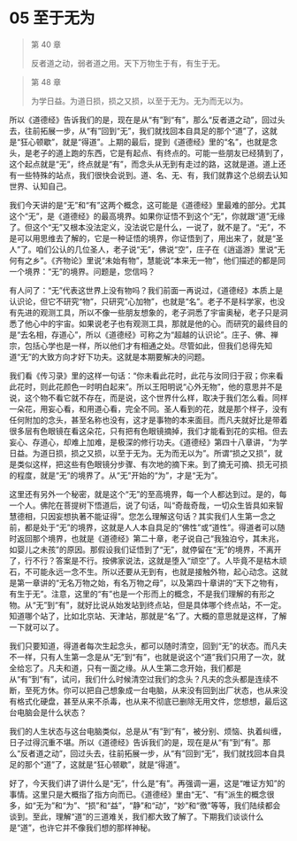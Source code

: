 # 05 至于无为

> 第 40 章
>
> 反者道之动，弱者道之用。天下万物生于有，有生于无。

> 第 48 章
>
> 为学日益。为道日损，损之又损，以至于无为。无为而无以为。

所以《道德经》告诉我们的是，现在是从“有”到“有”，那么“反者道之动”，回过头去，往前拓展一步，从“有”回到“无”，我们就找回本自具足的那个“道”了，这就是“狂心顿歇”，就是“得道”。上期的最后，提到《道德经》里的“名”，也就是念头，是老子的道上跑的东西，它是有起点、有终点的。可能一些朋友已经猜到了，这个起点就是“无”，终点就是“有”，而念头从无到有走过的路，这就是道。道上还有一些特殊的站点，我们很快会说到。道、名、无、有，我们就靠这个总纲去认知世界、认知自己。

我们今天讲的是“无”和“有”这两个概念，这可能是《道德经》里最难的部分。尤其这个“无”，是《道德经》的最高境界。如果你证悟不到这个“无”，你就跟“道”无缘了。但这个“无”又根本没法定义，没法说它是什么，一说了，就不是了。“无”，不是可以用思维去了解的，它是一种证悟的境界，你证悟到了，用出来了，就是“圣人”了。咱们公认的几位圣人，老子说“无”，佛说“空”，庄子在《逍遥游》里说“无何有之乡”。《齐物论》里说“未始有物”，慧能说“本来无一物”，他们描述的都是同一个境界：“无”的境界。问题是，您信吗？

有人问了：“无”代表这世界上没有物吗？我们前面一再说过，《道德经》本质上是认识论，但它不研究“物”，只研究“心加物”，也就是“名”。老子不是科学家，也没有先进的观测工具，所以不像一些朋友想象的，老子洞悉了宇宙奥秘，老子只是洞悉了他心中的宇宙。如果说老子也有观测工具，那就是他的心。而研究的最终目的是“去名相，存道心”，所以《道德经》可称之为“超越的认识论”。庄子、佛、禅宗，包括心学也是一样，所以他们才有相通之处。尽管如此，但我们总得先知道“无”的大致方向才好下功夫。这就是本期要解决的问题。

我们看《传习录》里的这样一句话：“你未看此花时，此花与汝同归于寂；你来看此花时，则此花颜色一时明白起来”。所以王阳明说“心外无物”，他的意思并不是说，这个物不看它就不存在，而是说，这个世界什么样，取决于我们怎么看。同样一朵花，用妄心看，和用道心看，完全不同。圣人看到的花，就是那个样子，没有任何附加的念头，甚至名称也没有，这才是事物的本来面目。而凡夫就好比是带着很多层有色眼镜在看这朵花，只有把有色眼镜摘掉，我们才能看到花的实相。但去妄心、存道心，却难上加难，是极深的修行功夫。《道德经》第四十八章讲，“为学日益。为道日损，损之又损，以至于无为。无为而无以为”。所谓“损之又损”，就是类似这样，把这些有色眼镜分步骤、有次地的摘下来。到了摘无可摘、损无可损的程度，就是“无”的境界了。从“无”开始的“为”，才是“无为”。

这里还有另外一个秘密，就是这个“无”的至高境界，每一个人都达到过。是的，每一个人。佛陀在菩提树下悟道后，说了句话，叫“奇哉奇哉，一切众生皆具如来智慧德相，只因妄想执著不能证得”。您怎么理解这句话？其实我们人生第一念之前，都是处于“无”的境界，这就是人人本自具足的“佛性”或“道性”。得道者可以随时返回那个境界，也就是《道德经》第二十章，老子说自己“我独泊兮，其未兆，如婴儿之未孩”的原因。那假设我们证悟到了“无”，就停留在“无”的境界，不离开了，行不行？答案是不行。按佛家说法，这就是堕入“顽空”了。人毕竟不是枯木顽石，不可能永远一念不生。所以还要从无到有，也就是接触外物，起心动念。这就是第一章讲的“无名万物之始，有名万物之母”，以及第四十章讲的“天下之物有，有生于无”。注意，这里的“有”也是一个形而上的概念，不是我们理解的有形之物。从“无”到“有”，就好比说从始发站到终点站，但是具体哪个终点站，不一定。知道哪个站了，比如北京站、天津站，那就是“名”了。大概的意思就是这样，了解一下就可以了。

我们只要知道，得道者每次生起念头，都可以随时清空，回到“无”的状态。而凡夫不一样，只有人生第一念是从“无”到“有”，也就是说这个“道”我们只用了一次，就全给忘了。凡夫和道，只有一面之缘。从人生第二念开始，我们都是从“有”到“有”，试问，我们什么时候清空过我们的念头？凡夫的念头都是连续不断，至死方休。你可以把自己想象成一台电脑，从来没有回到出厂状态，也从来没有格式化硬盘，甚至从来不杀毒，也从来不彻底已删除无用文件，您想想，最后这台电脑会是什么状态？

我们的人生状态与这台电脑类似，总是从“有”到“有”，被分别、烦恼、执着纠缠，日子过得沉重不堪。所以《道德经》告诉我们的是，现在是从“有”到“有”。那么“反者道之动”，回过头去，往前拓展一步，从“有”回到“无”，我们就找回本自具足的那个“道”了，这就是“狂心顿歇”，就是“得道”。

好了，今天我们讲了讲什么是“无”，什么是“有”。再强调一遍，这是“唯证方知”的事情。这里只是大概指了指方向而已。《道德经》里由“无”、“有”派生的概念很多，如“无为”和“为”、“损”和“益”，“静”和“动”，“妙”和“徼”等等，我们陆续都会谈到。至此，理解“道”的三道难关，我们都大致了解了。下期我们谈谈什么是“道”，也许它并不像我们想的那样神秘。

